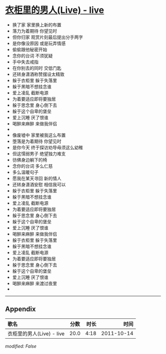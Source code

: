 # [衣柜里的男人(Live) - live](https://music.163.com/song?id=64194)

* 换了家 家里换上新的布置
* 落力为着期待 你望见时
* 但你归家 观赏片刻最后提出分手两字
* 是你像没原因 或是玩弄情感
* 偷偷跟他秘密开始
* 念你的台词 不须犹疑
* 手中失去戒指
* 在你别去的同时 交低门匙
* 还转身潇酒称赞摆设太精致
* 躲于衣柜里 躲于失落里
* 躲于黑暗不想挂念谁
* 爱上凌乱 截断电源
* 为着要适应即将要独居
* 躲于思念里 身心倒下去
* 躲于这个自卑的堡垒
* 爱上沉睡 厌了恨谁
* 喝醉来麻醉 来做我伴侣
* 
* 像废墟中 家里被我这么布置
* 堕落是为着期待 你望见时
* 是你今天 终于探访劝导毋须这么幼稚
* 但这懦弱男子 绝望独力难支
* 彷佛身边躺下的椅
* 念你的台词 多么仁慈
* 多么温暖句子
* 愿我在某天寻回 新的情人
* 还转身潇酒安慰 相信我可以
* 躲于衣柜里 躲于失落里
* 躲于黑暗不想挂念谁
* 爱上凌乱 截断电源
* 为着要适应即将要独居
* 躲于思念里 身心倒下去
* 躲于这个自卑的堡垒
* 爱上沉睡 厌了恨谁
* 喝醉来麻醉 来做我伴侣
* 躲于衣柜里 躲于失落里
* 躲于黑暗不想挂念谁
* 爱上凌乱 截断电源
* 为着要适应即将要独居
* 躲于思念里 身心倒下去
* 躲于这个自卑的堡垒
* 爱上沉睡 厌了恨谁
* 喝醉来麻醉 来渡过夜里
* 


---

## Appendix

|歌名|分数|时长|时间|
|:---|:---:|---:|---:|
|衣柜里的男人(Live) - live|20.0|4:18|2011-10-14

*modified: False*